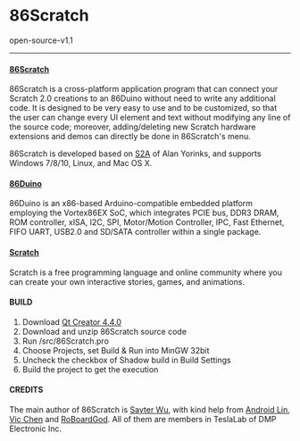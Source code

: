 # 86Scratch #
open-source-v1.1

---------
#### [86Scratch](https://github.com/roboard/86Scratch) ####
86Scratch is a cross-platform application program that can connect your Scratch 2.0 creations to an 86Duino without need to write any additional code. 
It is designed to be very easy to use and to be customized, so that the user can change every UI element and text without modifying any line of the source code; 
moreover, adding/deleting new Scratch hardware extensions and demos can directly be done in 86Scratch's menu. 

86Scratch is developed based on [S2A](http://mryslab.blogspot.tw/) of Alan Yorinks, and supports Windows 7/8/10, Linux, and Mac OS X.

#### [86Duino](https://github.com/roboard/86Duino) ####
86Duino is an x86-based Arduino-compatible embedded platform employing the Vortex86EX SoC, which 
integrates PCIE bus, DDR3 DRAM, ROM controller, xISA, I2C, SPI, Motor/Motion Controller, IPC, Fast Ethernet, FIFO UART, USB2.0 and SD/SATA controller within a single package.

#### [Scratch](https://scratch.mit.edu/) ####
Scratch is a free programming language and online community where you can create your own interactive stories, games, and animations.

#### BUILD ####

1. Download [Qt Creator 4.4.0](https://www.qt.io/)
2. Download and unzip 86Scratch source code
3. Run /src/86Scratch.pro
4. Choose Projects, set Build & Run into MinGW 32bit
5. Uncheck the checkbox of Shadow build in Build Settings 
6. Build the project to get the execution

#### CREDITS ####

The main author of 86Scratch is [Sayter Wu](mailto:sayter@dmp.com.tw), with kind help from [Android Lin](mailto:acen@dmp.com.tw), [Vic Chen](mailto:vic@dmp.com.tw) and [RoBoardGod](mailto:roboardgod@dmp.com.tw). All of them are members in TeslaLab of DMP Electronic Inc.
